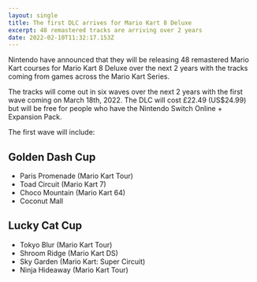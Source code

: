 ```yaml
---
layout: single
title: The first DLC arrives for Mario Kart 8 Deluxe
excerpt: 48 remastered tracks are arriving over 2 years
date: 2022-02-10T11:32:17.153Z
---
```

Nintendo have announced that they will be releasing 48 remastered Mario Kart courses for Mario Kart 8 Deluxe over the next 2 years with the tracks coming from games across the Mario Kart Series.

The tracks will come out in six waves over the next 2 years with the first wave coming on March 18th, 2022. The DLC will cost £22.49 (US$24.99) but will be free for people who have the Nintendo Switch Online + Expansion Pack.

The first wave will include:

## Golden Dash Cup

- Paris Promenade (Mario Kart Tour)
- Toad Circuit (Mario Kart 7)
- Choco Mountain (Mario Kart 64)
- Coconut Mall

## Lucky Cat Cup
- Tokyo Blur (Mario Kart Tour)
- Shroom Ridge (Mario Kart DS)
- Sky Garden (Mario Kart: Super Circuit)
- Ninja Hideaway (Mario Kart Tour)
